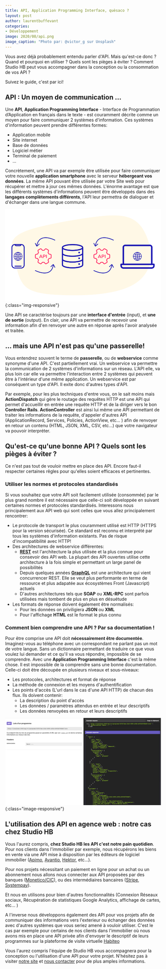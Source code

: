 ```yaml
---
title: API, Application Programming Interface, quèsaco ?
layout: post
author: laurentbuffevant
categories:
- Développement
image: 2020/08/api.png
image_caption: "Photo par: @victor_g sur Unsplash"
---
```


Vous avez déjà probablement entendu parler d'API. Mais qu'est-ce donc ? Quand et pourquoi en utiliser ? Quels sont les pièges à éviter ? Comment Studio HB peut vous accompagner dans la conception ou la consommation de vos API ?

Suivez le guide, c'est par ici!


## API : Un moyen de communication ...

Une **API**, **Application Programming Interface** - Interface de Programmation d’Application en français dans le texte - est couramment décrite comme un moyen pour faire communiquer 2 systèmes d'information. Ces systèmes d'information peuvent prendre différentes formes:
* Application mobile
* Site internet
* Base de données
* Logiciel métier
* Terminal de paiement
* ...

Concrètement, une API va par exemple être utilisée pour faire communiquer votre nouvelle **application smartphone** avec le serveur **hébergeant vos données**. La même API pouvant être utilisée par votre Site web pour récupérer et mettre à jour ces mêmes données. L'énorme avantage est que les différents systèmes d'informations peuvent être développés dans des **langages complètements différents**, l'API leur permettra de dialoguer et d'échanger dans une langue commune.

![Un schema d'API](/assets/images/2020/08/schema-api.png){:class="img-responsive"}

Une API se caractérise toujours par une **interface d'entrée** (input), et **une de sortie** (output). En clair, une API va permettre de recevoir une information afin d'en renvoyer une autre en réponse après l'avoir analysée et traitée.

## ... mais une API n'est pas qu'une passerelle!

Vous entendrez souvent le terme de **passerelle**, ou de **webservice** comme synonyme d'une API. C'est partiellement vrai. Un webservice va permettre la communication de 2 systèmes d'informations sur un réseau. L'API elle, va plus loin car elle va permettre l'interaction entre 2 systèmes qui peuvent être à l'intérieur d'une même application. Un webservice est par conséquent un type d'API. Il exite donc d'autres types d'API.

Par exemple, pour les plus techniques d'entre vous, on le sait moins mais **ActionDispatch** qui gère le routage des requêtes HTTP est une API qui permet d'accueillir en entrée une requête HTTP et de la diriger vers le bon **Controller Rails**. **ActionController** est ainsi lui même une API permettant de traiter les informations de la requête, d'appeler d'autres API (ApplicationRecord, Services, Policies, ActionView, etc... ) afin de renvoyer en retour un contenu (HTML, JSON, XML, CSV, etc...) que votre navigateur va pouvoir interpréter.

## Qu'est-ce qu'une bonne API ? Quels sont les pièges à éviter ?

Ce n'est pas tout de vouloir mettre en place des API. Encore faut-il respecter certaines rêgles pour qu'elles soient efficaces et pertinentes.

### Utiliser les normes et protocoles standardisés

Si vous souhaitez que votre API soit facilement utilisée (consommée) par le plus grand nombre il est nécessaire que celle-ci soit développée en suivant certaines normes et protocoles standardisés. Interessons nous principalement aux API web qui sont celles que vous allez principalement rencontrer:

* Le protocole de transport le plus couramment utilisé est HTTP (HTTPS pour la version sécurisée). Ce standard est reconnu et interprété par tous les systèmes d'information existants. Pas de risque d'incompatibilité avec HTTP!
* Des architectures de webservice différentes:
  * **[REST](https://fr.wikipedia.org/wiki/Representational_state_transfer)** est l'architecture la plus utilisée et la plus connue pour consevoir des API web. La plupart des API ouvertes utilise cette architecture à la fois simple et permettant un large panel de possibilités
  * Depuis quelques années **[GraphQL](https://www.howtographql.com/)** est une architecture qui vient concurrencer REST. Elle se veut plus performante en terme de ressource et plus adapatée aux écosystèmes Front (Javascript) actuels
  * D'autres architectures tels que **SOAP** ou **XML-RPC** sont parfois utilisées mais tombent de plus en plus en désuétude
* Les formats de réponse doivent également être normalisés:
  * Pour les données on priviligiera **JSON** ou **XML**
  * Pour l'affichage **HTML** est le format le plus connu


### Comment bien comprendre une API ? Par sa documentation !

Pour être comprise une API doit **nécessairement être documentée**. Imaginez-vous au téléphone avec un correspondant ne parlant pas un mot de votre langue. Sans un dictionnaire permettant de traduire ce que vous voulez lui demander et ce qu'il va vous répondre, impossible de se comprendre. Avec une **Application Programming Interface** c'est la même chose. Il est impossible de la comprendre sans une bonne documentation. Celle-ci doit être découpée en plusieurs niveaux et sous-niveaux:
* Les protocoles, architectures et format de réponse
* La méthode de connexion et les moyens d'authentification
* Les points d'accès (L'url dans le cas d'une API HTTP) de chacun des flux. Ils doivent contenir:
  * La description du point d'accès
  * Les données / paramètres attendus en entrée et leur descriptifs
  * Les données renvoyées en retour et leurs descriptifs

![Une réponse d'API](/assets/images/2020/08/api-response.png){:class="image-responsive"}

## L'utilisation des API en agence web : notre cas chez Studio HB

Vous l'aurez compris, **chez Studio HB les API c'est notre pain quotidien**. Pour nos clients dans l'immobilier par exemple, nous récupérons les biens en vente via une API mise à disposition par les éditeurs de logiciel immobilier ([Apimo](https://apimo.net/fr/), [Avantio](https://www.avantio.fr/), [Hektor](https://www.la-boite-immo.com/logiciel-immobilier.html), etc...).

Pour nos projets nécessitant un paiement en ligne pour un achat ou un abonnement nous allons nous connecter aux API proposées par des banques ([Monetico/CIC](https://www.monetico-paiement.fr/fr/accueil.html)), ou des intermédiaires bancaires ([Stripe](https://stripe.com/en-fr), [Systempay](https://paiement.systempay.fr/doc/fr-FR/)).

Et nous en utilisons pour bien d'autres fonctionnalités (Connexion Réseaux sociaux, Récupération de statistiques Google Analytics, affichage de cartes, etc... )

A l'inverse nous développons également des API pour vos projets afin de communiquer des informations vers l'exterieur ou échanger des données avec d'autres systèmes que vous seriez amené à vouloir utiliser. C'est le cas par exemple pour certains de nos clients dans l'immobilier où nous avons mis en place une API privée afin d'envoyer le descriptif de leurs programmes sur la plateforme de visite virtuelle [Habiteo](https://www.habiteo.com/)

Vous l'aurez compris l'équipe de Studio HB vous accompagnera pour la conception ou l'utilisation d'une API pour votre projet. N'hésitez pas à visiter [notre site](https://www.studio-hb.com/) et [nous contacter](https://www.studio-hb.com/contactez-nous/new) pour de plus amples informations.

